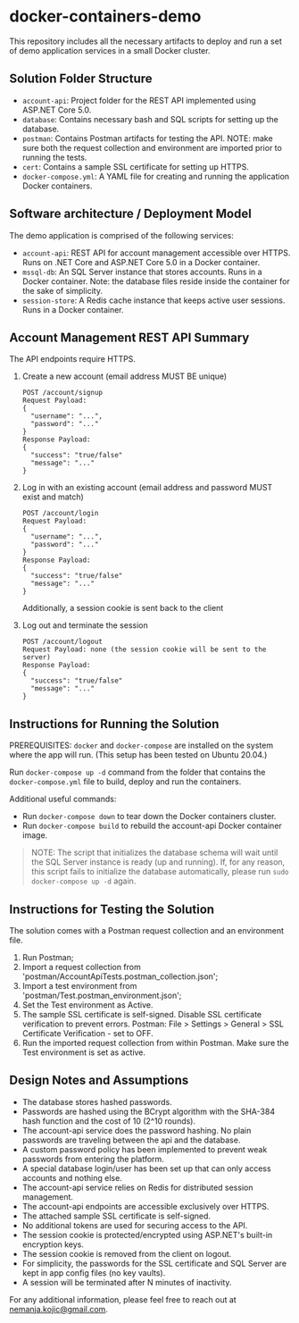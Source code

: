 # docker-containers-demo
This repository includes all the necessary artifacts to deploy and run a set of demo application services in a small Docker cluster.

## Solution Folder Structure
 - `account-api`: 
   Project folder for the REST API implemented using ASP.NET Core 5.0.
 - `database`:
   Contains necessary bash and SQL scripts for setting up the database.
 - `postman`: 
   Contains Postman artifacts for testing the API.
   NOTE: make sure both the request collection and environment are imported prior to running the tests.
 - `cert`:
   Contains a sample SSL certificate for setting up HTTPS.
 - `docker-compose.yml`:
   A YAML file for creating and running the application Docker containers.
   
## Software architecture / Deployment Model  
The demo application is comprised of the following services:
 * `account-api`: 
   REST API for account management accessible over HTTPS. 
   Runs on .NET Core and ASP.NET Core 5.0 in a Docker container.
 * `mssql-db`: 
   An SQL Server instance that stores accounts.
   Runs in a Docker container.
   Note: the database files reside inside the container for the sake of simplicity. 
 * `session-store`:
   A Redis cache instance that keeps active user sessions.
   Runs in a Docker container.

## Account Management REST API Summary
The API endpoints require HTTPS.

 1) Create a new account (email address MUST BE unique)
    ```
    POST /account/signup
    Request Payload: 
    {
      "username": "...",
      "password": "..."
    }
    Response Payload: 
    {
      "success": "true/false"
      "message": "..."
    }
    ```
 2) Log in with an existing account (email address and password MUST exist and match)
    ```
    POST /account/login 
    Request Payload: 
    {
      "username": "...",
      "password": "..."
    }
    Response Payload: 
    {
      "success": "true/false"
      "message": "..."
    }
    ```
    Additionally, a session cookie is sent back to the client 
    
 4) Log out and terminate the session
    ```
    POST /account/logout
    Request Payload: none (the session cookie will be sent to the server)
    Response Payload: 
    {
      "success": "true/false"
      "message": "..."
    }
    ```
     
## Instructions for Running the Solution
PREREQUISITES: `docker` and `docker-compose` are installed on the system where the app will run.
(This setup has been tested on Ubuntu 20.04.)

Run `docker-compose up -d` command from the folder that contains the `docker-compose.yml` file to build, deploy and run the containers.
 
Additional useful commands: 
 * Run `docker-compose down` to tear down the Docker containers cluster.
 * Run `docker-compose build` to rebuild the account-api Docker container image.
 
 > NOTE: The script that initializes the database schema will wait until 
         the SQL Server instance is ready (up and running). 
         If, for any reason, this script fails to initialize the database automatically, 
         please run `sudo docker-compose up -d` again.

## Instructions for Testing the Solution
 The solution comes with a Postman request collection and an environment file. 
 1) Run Postman;
 1) Import a request collection from 'postman/AccountApiTests.postman_collection.json';
 1) Import a test environment from 'postman/Test.postman_environment.json';
 1) Set the Test environment as Active.
 1) The sample SSL certificate is self-signed. 
         Disable SSL certificate verification to prevent errors.
         Postman: File > Settings > General > SSL Certificate Verification - set to OFF.
 1) Run the imported request collection from within Postman.
         Make sure the Test environment is set as active. 

## Design Notes and Assumptions
 - The database stores hashed passwords. 
 - Passwords are hashed using the BCrypt algorithm with the SHA-384 hash function and the cost of 10 (2^10 rounds).
 - The account-api service does the password hashing. No plain passwords are traveling between the api and the database. 
 - A custom password policy has been implemented to prevent weak passwords from entering the platform.
 - A special database login/user has been set up that can only access accounts and nothing else.
 - The account-api service relies on Redis for distributed session management. 
 - The account-api endpoints are accessible exclusively over HTTPS. 
 - The attached sample SSL certificate is self-signed. 
 - No additional tokens are used for securing access to the API.
 - The session cookie is protected/encrypted using ASP.NET's built-in encryption keys.
 - The session cookie is removed from the client on logout.
 - For simplicity, the passwords for the SSL certificate and SQL Server are kept in app config files (no key vaults).
 - A session will be terminated after N minutes of inactivity. 
 
For any additional information, please feel free to reach out at nemanja.kojic@gmail.com.
